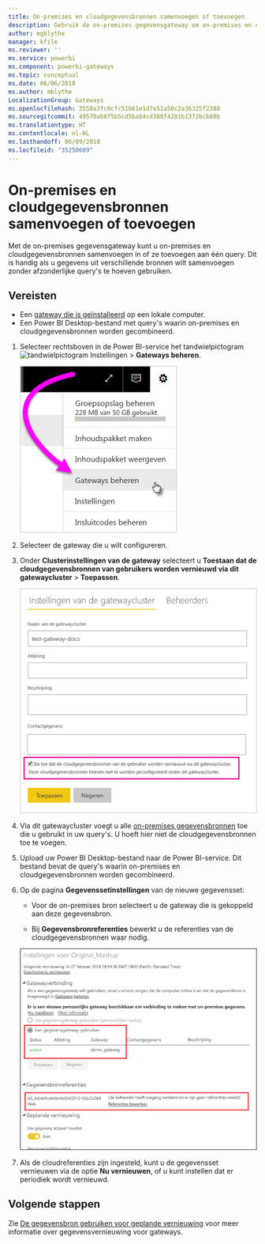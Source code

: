 ```yaml
---
title: On-premises en cloudgegevensbronnen samenvoegen of toevoegen
description: Gebruik de on-premises gegevensgateway om on-premises en cloudgegevensbronnen samen te voegen in of om ze toe te voegen aan één query.
author: mgblythe
manager: kfile
ms.reviewer: ''
ms.service: powerbi
ms.component: powerbi-gateways
ms.topic: conceptual
ms.date: 06/06/2018
ms.author: mblythe
LocalizationGroup: Gateways
ms.openlocfilehash: 3550a3fc0cfc51b61e1d7e51a50c2a36325f2388
ms.sourcegitcommit: 49570ab8f5b5cd5bab4cd388f4281b1372bcb80b
ms.translationtype: HT
ms.contentlocale: nl-NL
ms.lasthandoff: 06/09/2018
ms.locfileid: "35250609"
---
```

# <a name="merge-or-append-on-premises-and-cloud-data-sources"></a>On-premises en cloudgegevensbronnen samenvoegen of toevoegen

Met de on-premises gegevensgateway kunt u on-premises en cloudgegevensbronnen samenvoegen in of ze toevoegen aan één query. Dit is handig als u gegevens uit verschillende bronnen wilt samenvoegen zonder afzonderlijke query's te hoeven gebruiken.

## <a name="prerequisites"></a>Vereisten

- Een [gateway die is geïnstalleerd](service-gateway-install.md) op een lokale computer.
- Een Power BI Desktop-bestand met query's waarin on-premises en cloudgegevensbronnen worden gecombineerd.

1. Selecteer rechtsboven in de Power BI-service het tandwielpictogram ![tandwielpictogram Instellingen](media/service-gateway-mashup-on-premises-cloud/icon-gear.png) > **Gateways beheren**.

    ![Gateways beheren](media/service-gateway-mashup-on-premises-cloud/manage-gateways.png)

2. Selecteer de gateway die u wilt configureren.

3. Onder **Clusterinstellingen van de gateway** selecteert u **Toestaan dat de cloudgegevensbronnen van gebruikers worden vernieuwd via dit gatewaycluster** > **Toepassen**.

    ![Vernieuwen via dit gatewaycluster](media/service-gateway-mashup-on-premises-cloud/refresh-gateway-cluster.png)

4. Via dit gatewaycluster voegt u alle [on-premises gegevensbronnen](service-gateway-enterprise-manage-scheduled-refresh.md#add-a-data-source) toe die u gebruikt in uw query's. U hoeft hier niet de cloudgegevensbronnen toe te voegen.

4. Upload uw Power BI Desktop-bestand naar de Power BI-service. Dit bestand bevat de query's waarin on-premises en cloudgegevensbronnen worden gecombineerd.

5. Op de pagina **Gegevenssetinstellingen** van de nieuwe gegevensset:

    - Voor de on-premises bron selecteert u de gateway die is gekoppeld aan deze gegevensbron.

    - Bij **Gegevensbronreferenties** bewerkt u de referenties van de cloudgegevensbronnen waar nodig.

    ![Gegevenssetinstellingen](media/service-gateway-mashup-on-premises-cloud/dataset-settings.png)

6. Als de cloudreferenties zijn ingesteld, kunt u de gegevensset vernieuwen via de optie **Nu vernieuwen**, of u kunt instellen dat er periodiek wordt vernieuwd.


## <a name="next-steps"></a>Volgende stappen

Zie [De gegevensbron gebruiken voor geplande vernieuwing](service-gateway-enterprise-manage-scheduled-refresh.md#using-the-data-source-for-scheduled-refresh) voor meer informatie over gegevensvernieuwing voor gateways.